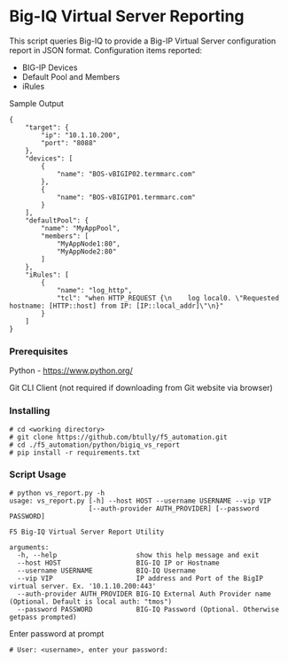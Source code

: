 # Big-IQ Virtual Server Reporting

This script queries Big-IQ to provide a Big-IP Virtual Server configuration report in JSON format.  Configuration items reported:
* BIG-IP Devices
* Default Pool and Members
* iRules

Sample Output
```
{
    "target": {
        "ip": "10.1.10.200",
        "port": "8088"
    },
    "devices": [
        {
            "name": "BOS-vBIGIP02.termmarc.com"
        },
        {
            "name": "BOS-vBIGIP01.termmarc.com"
        }
    ],
    "defaultPool": {
        "name": "MyAppPool",
        "members": [
            "MyAppNode1:80",
            "MyAppNode2:80"
        ]
    },
    "iRules": [
        {
            "name": "log_http",
            "tcl": "when HTTP_REQUEST {\n    log local0. \"Requested hostname: [HTTP::host] from IP: [IP::local_addr]\"\n}"
        }
    ]
}
```

### Prerequisites


Python - https://www.python.org/

Git CLI Client (not required if downloading from Git website via browser)


### Installing

```
# cd <working directory>
# git clone https://github.com/btully/f5_automation.git
# cd ./f5_automation/python/bigiq_vs_report
# pip install -r requirements.txt
```

### Script Usage
```
# python vs_report.py -h
usage: vs_report.py [-h] --host HOST --username USERNAME --vip VIP
                    [--auth-provider AUTH_PROVIDER] [--password PASSWORD]

F5 Big-IQ Virtual Server Report Utility

arguments:
  -h, --help                    show this help message and exit
  --host HOST                   BIG-IQ IP or Hostname
  --username USERNAME           BIQ-IQ Username
  --vip VIP                     IP address and Port of the BigIP virtual server. Ex. '10.1.10.200:443'
  --auth-provider AUTH_PROVIDER BIG-IQ External Auth Provider name (Optional. Default is local auth: "tmos")
  --password PASSWORD           BIG-IQ Password (Optional. Otherwise getpass prompted)
```

Enter password at prompt
```
# User: <username>, enter your password:
```